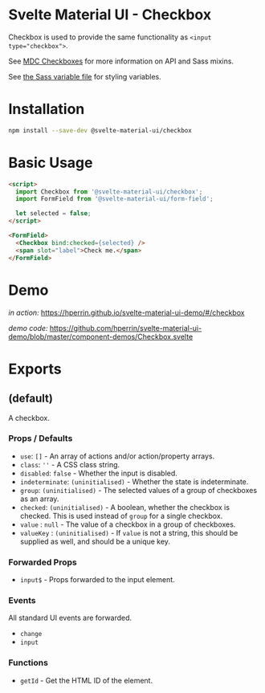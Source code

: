 # Svelte Material UI - Checkbox

Checkbox is used to provide the same functionality as `<input type="checkbox">`.

See [MDC Checkboxes](https://material.io/develop/web/components/input-controls/checkboxes/) for more information on API and Sass mixins.

See [the Sass variable file](https://github.com/material-components/material-components-web/blob/v3.1.1/packages/mdc-checkbox/_variables.scss) for styling variables.

# Installation

```sh
npm install --save-dev @svelte-material-ui/checkbox
```

# Basic Usage

```html
<script>
  import Checkbox from '@svelte-material-ui/checkbox';
  import FormField from '@svelte-material-ui/form-field';

  let selected = false;
</script>

<FormField>
  <Checkbox bind:checked={selected} />
  <span slot="label">Check me.</span>
</FormField>
```

# Demo

*in action:* https://hperrin.github.io/svelte-material-ui-demo/#/checkbox

*demo code:* https://github.com/hperrin/svelte-material-ui-demo/blob/master/component-demos/Checkbox.svelte

# Exports

## (default)

A checkbox.

### Props / Defaults

* `use`: `[]` - An array of actions and/or action/property arrays.
* `class`: `''` - A CSS class string.
* `disabled`: `false` - Whether the input is disabled.
* `indeterminate`: `(uninitialised)` - Whether the state is indeterminate.
* `group`: `(uninitialised)` - The selected values of a group of checkboxes as an array.
* `checked`: `(uninitialised)` - A boolean, whether the checkbox is checked. This is used instead of `group` for a single checkbox.
* `value` : `null` - The value of a checkbox in a group of checkboxes.
* `valueKey` : `(uninitialised)` - If `value` is not a string, this should be supplied as well, and should be a unique key.

### Forwarded Props

* `input$` - Props forwarded to the input element.

### Events

All standard UI events are forwarded.

* `change`
* `input`

### Functions

* `getId` - Get the HTML ID of the element.